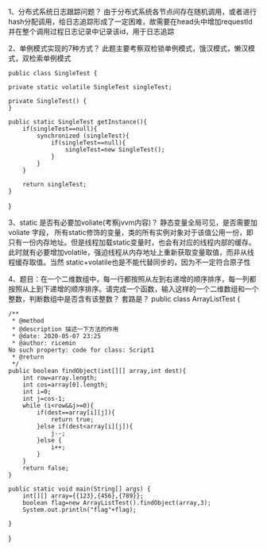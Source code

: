1、分布式系统日志跟踪问题？
由于分布式系统各节点间存在随机调用，或者进行hash分配调用，给日志追踪形成了一定困难，故需要在head头中增加requestId 并在整个调用过程日志记录中记录该id，用于日志追踪

2、单例模式实现的7种方式？
此题主要考察双检锁单例模式，饿汉模式，懒汉模式，双检索单例模式

    public class SingleTest {
    
    private static volatile SingleTest singleTest;

    private SingleTest() {
    }
    
    public static SingleTest getInstance(){
        if(singleTest==null){
            synchronized (singleTest){
                if(singleTest==null){
                    singleTest=new SingleTest();
                }
            }
        }
        
        return singleTest;
    }
}

3、static 是否有必要加voliate(考察jvvm内容)？
 静态变量全局可见，是否需要加voliate 字段，
 所有static修饰的变量，类的所有实例对象对于该值公用一份，即只有一份内存地址。但是线程加载static变量时，也会有对应的线程内部的缓存。此时就有必要增加volatile，强迫线程从内存地址上重新获取变量取值，而非从线程缓存取值。当然 static+volatile也是不能代替同步的，因为不一定符合原子性

4、题目：在一个二维数组中，每一行都按照从左到右递增的顺序排序，每一列都按照从上到下递增的顺序排序。请完成一个函数，输入这样的一个二维数组和一个整数，判断数组中是否含有该整数？
  套路是？
    public class ArrayListTest {

    /**
     * @method
     * @description 描述一下方法的作用
     * @date: 2020-05-07 23:25
     * @author: ricemin
    No such property: code for class: Script1
     * @return
     */
    public boolean findObject(int[][] array,int dest){
        int row=array.length;
        int cos=array[0].length;
        int i=0;
        int j=cos-1;
        while (i<row&&j>=0){
            if(dest==array[i][j]){
                return true;
            }else if(dest<array[i][j]){
                j--;
            }else {
                i++;
            }
        }
        return false;
    }

    public static void main(String[] args) {
        int[][] array={{123},{456},{789}};
        boolean flag=new ArrayListTest().findObject(array,3);
        System.out.println("flag"+flag);

    }
}
